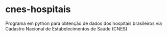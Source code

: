 # cnes-hospitais
Programa em python para obtenção de dados dos hospitais brasileiros via Cadastro Nacional de Estabelecimentos de Saúde (CNES) 
